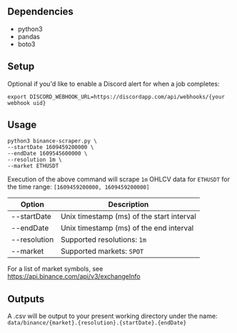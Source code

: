## Dependencies
- python3
- pandas
- boto3

## Setup
Optional if you'd like to enable a Discord alert for when a job completes: 

```export DISCORD_WEBHOOK_URL=https://discordapp.com/api/webhooks/{your webhook uid}```

## Usage

```
python3 binance-scraper.py \
--startDate 1609459200000 \
--endDate 1609545600000 \
--resolution 1m \
--market ETHUSDT
```

Execution of the above command will scrape ```1m``` OHLCV data for ```ETHUSDT``` for the time range: ```[1609459200000, 1609459200000]```

Option | Description
--- | ---
--startDate | Unix timestamp (ms) of the start interval
--endDate | Unix timestamp (ms) of the end interval
--resolution | Supported resolutions: ```1m```
--market | Supported markets: ```SPOT```

For a list of market symbols, see 
https://api.binance.com/api/v3/exchangeInfo

## Outputs
A .csv will be output to your present working directory under the name: 
```data/binance/{market}.{resolution}.{startDate}.{endDate}```